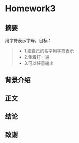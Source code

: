 # Homework3
## 摘要

用字符表示字母，目标：
>* 1.把自己的名字用字符表示
>* 2.倒着打一遍
>* 3.可以任意输出

## 背景介绍

## 正文

## 结论

## 致谢
